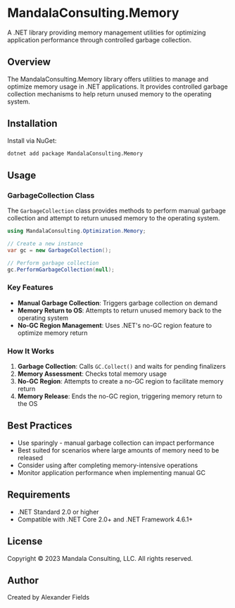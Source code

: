 # MandalaConsulting.Memory

A .NET library providing memory management utilities for optimizing application performance through controlled garbage collection.

## Overview

The MandalaConsulting.Memory library offers utilities to manage and optimize memory usage in .NET applications. It provides controlled garbage collection mechanisms to help return unused memory to the operating system.

## Installation

Install via NuGet:

```bash
dotnet add package MandalaConsulting.Memory
```

## Usage

### GarbageCollection Class

The `GarbageCollection` class provides methods to perform manual garbage collection and attempt to return unused memory to the operating system.

```csharp
using MandalaConsulting.Optimization.Memory;

// Create a new instance
var gc = new GarbageCollection();

// Perform garbage collection
gc.PerformGarbageCollection(null);
```

### Key Features

- **Manual Garbage Collection**: Triggers garbage collection on demand
- **Memory Return to OS**: Attempts to return unused memory back to the operating system
- **No-GC Region Management**: Uses .NET's no-GC region feature to optimize memory return

### How It Works

1. **Garbage Collection**: Calls `GC.Collect()` and waits for pending finalizers
2. **Memory Assessment**: Checks total memory usage
3. **No-GC Region**: Attempts to create a no-GC region to facilitate memory return
4. **Memory Release**: Ends the no-GC region, triggering memory return to the OS

## Best Practices

- Use sparingly - manual garbage collection can impact performance
- Best suited for scenarios where large amounts of memory need to be released
- Consider using after completing memory-intensive operations
- Monitor application performance when implementing manual GC

## Requirements

- .NET Standard 2.0 or higher
- Compatible with .NET Core 2.0+ and .NET Framework 4.6.1+

## License

Copyright © 2023 Mandala Consulting, LLC. All rights reserved.

## Author

Created by Alexander Fields